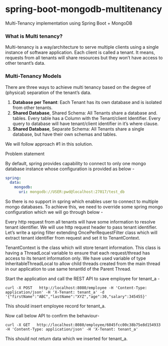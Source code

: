 # spring-boot-mongodb-multitenancy

Multi-Tenancy implementation using Spring Boot + MongoDB

### What is Multi tenancy?

Multi-tenancy is a way/architecture to serve multiple clients using a single instance of software application. Each
client is called a tenant. It means, requests from all tenants will share resources but they won’t have access to other
tenant’s data.

### Multi-Tenancy Models

There are three ways to achieve multi tenancy based on the degree of (physical) separation of the tenant’s data.

1. **Database per Tenant**: Each Tenant has its own database and is isolated from other tenants.
2. **Shared Database**, Shared Schema: All Tenants share a database and. tables. Every table has a Column with the
   Tenant/client Identifier. Every query to database will have tenant/client identifier in it’s where clause.
3. **Shared Database**, Separate Schema: All Tenants share a single database, but have their own schemas and tables.

We will follow approach #1 in this solution.

Problem statement

By default, spring provides capability to connect to only one mongo database instance whose configuration is provided as
below -

```yaml
spring:
  data:
    mongodb:
      uri: mongodb://USER:pwd@localhost:27017/test_db
```

So there is no support in spring which enables user to connect to multiple mongo databases. To achieve this, we need to
override some spring mongo configuration which we will go through below -

Every http request from all tenants will have some information to resolve tenant identifier. We will use http request
header to pass tenant identifier. Let’s write a spring filter extending OncePerRequestFilter class which will extract
tenant identifier from request and set it to TenantContext.

TenantContext is the class which will store tenant information. This class is having a ThreadLocal variable to ensure
that each request/thread has access to its tenant information only. We have used variable of type InheritableThreadLocal
to allow child threads created from the main thread in our application to use same tenantId of the Parent Thread.

Start the application and call the REST API to save employee for tenant_a -

```shell
curl -X POST   http://localhost:8080/employee -H 'Content-Type: application/json' -H 'X-Tenant: tenant_a' -d '{"firstName":"ABC","lastName":"XYZ","age":30,"salary":345455}'
```

This should insert employee record for tenant_a.

Now call below API to confirm the behaviour-

```shell
curl -X GET   http://localhost:8080/employee/6045fcc00c38b75e8d154933 -H 'Content-Type: application/json' -H 'X-Tenant: tenant_a'
```

This should not return data which we inserted for tenant_a.
